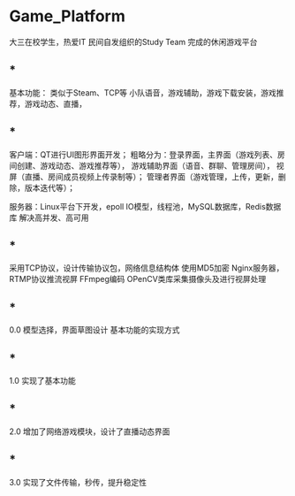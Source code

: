# Game_Platform
大三在校学生，热爱IT
民间自发组织的Study Team 完成的休闲游戏平台

## *
基本功能： 类似于Steam、TCP等
小队语音，游戏辅助，游戏下载安装，游戏推荐，游戏动态、直播，
## *
客户端：QT进行UI图形界面开发；
粗略分为：登录界面，主界面（游戏列表、房间创建、游戏动态、游戏推荐等），
         游戏辅助界面（语音、群聊、管理房间），
         视屏（直播、房间成员视频上传录制等）；
         管理者界面（游戏管理，上传，更新，删除，版本迭代等）；

服务器：Linux平台下开发，epoll IO模型，线程池，MySQL数据库，Redis数据库
       解决高并发、高可用
  ## *     
采用TCP协议，设计传输协议包，网络信息结构体
使用MD5加密
Nginx服务器，RTMP协议推流视屏
FFmpeg编码
OPenCV类库采集摄像头及进行视屏处理

## *
0.0 
模型选择，界面草图设计
基本功能的实现方式
## *
1.0
实现了基本功能
## *
2.0
增加了网络游戏模块，设计了直播动态界面
## *
3.0
实现了文件传输，秒传，提升稳定性
